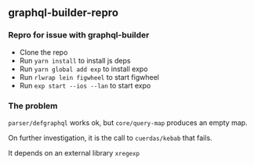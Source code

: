## graphql-builder-repro

### Repro for issue with graphql-builder

* Clone the repo
* Run `yarn install` to install js deps
* Run `yarn global add exp` to install expo
* Run `rlwrap lein figwheel` to start figwheel
* Run `exp start --ios --lan` to start expo


### The problem 

`parser/defgraphql` works ok, but `core/query-map` produces an empty map. 

On further investigation, it is the call to `cuerdas/kebab` that fails. 

It depends on an external library `xregexp` 
